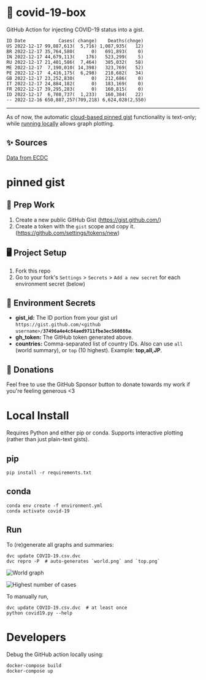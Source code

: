 # 🏥 covid-19-box

GitHub Action for injecting COVID-19 status into a gist.

```
ID Date            Cases( change)    Deaths(chnge)
US 2022-12-17 99,887,613(  5,716) 1,087,935(   12)
BR 2022-12-17 35,764,580(      0)   691,893(    0)
IN 2022-12-17 44,679,113(    176)   523,299(    5)
RU 2022-12-17 21,401,586(  7,464)   385,032(   58)
ME 2022-12-17  7,190,010( 14,398)   323,769(   52)
PE 2022-12-17  4,416,175(  6,298)   218,682(   34)
GB 2022-12-17 23,252,830(      0)   212,686(    0)
IT 2022-12-17 24,884,182(      0)   183,169(    0)
FR 2022-12-17 39,295,283(      0)   160,815(    0)
ID 2022-12-17  6,708,737(  1,233)   160,384(   22)
-- 2022-12-16 650,887,257(709,218) 6,624,028(2,550)
```

---

As of now, the automatic [cloud-based pinned gist](#pinned-gist) functionality is text-only;
while [running locally](#local-install) allows graph plotting.

## ✨ Sources

[Data from ECDC](https://www.ecdc.europa.eu/en/publications-data/download-todays-data-geographic-distribution-covid-19-cases-worldwide)

# pinned gist

## 🎒 Prep Work
1. Create a new public GitHub Gist (https://gist.github.com/)
1. Create a token with the `gist` scope and copy it. (https://github.com/settings/tokens/new)

## 🖥 Project Setup
1. Fork this repo
1. Go to your fork's `Settings` > `Secrets` > `Add a new secret` for each environment secret (below)

## 🤫 Environment Secrets
- **gist_id:** The ID portion from your gist url `https://gist.github.com/<github username>/`**`37496a4e4c84aed9711fbe3ec560888a`**.
- **gh_token:** The GitHub token generated above.
- **countries:** Comma-separated list of country IDs. Also can use `all` (world summary), or `top` (10 highest). Example: **top,all,JP**.

## 💸 Donations

Feel free to use the GitHub Sponsor button to donate towards my work if you're feeling generous <3

# Local Install

Requires Python and either pip or conda. Supports interactive plotting (rather than just plain-text gists).

## pip

```
pip install -r requirements.txt
```

## conda

```
conda env create -f environment.yml
conda activate covid-19
```

## Run

To (re)generate all graphs and summaries:

```
dvc update COVID-19.csv.dvc
dvc repro -P  # auto-generates `world.png` and `top.png`
```

![World graph](world.png)

![Highest number of cases](top.png)

To manually run,

```
dvc update COVID-19.csv.dvc  # at least once
python covid19.py --help
```

# Developers

Debug the GitHub action locally using:

```
docker-compose build
docker-compose up
```
